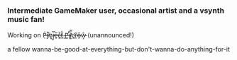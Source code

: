 ### Intermediate GameMaker user, occasional artist and a vsynth music fan!

Working on P̶̠͑r̸̝͌o̷͓̓j̷̮͆e̶̙̅c̷͍̐t̵̲̓ ̴̞̀P̵̛̻i̷͎̋l̸͙̿c̴̛̙r̷̲͂ȏ̶̗ŵ̵̧ (unannounced!)

a fellow wanna-be-good-at-everything-but-don't-wanna-do-anything-for-it

<!---
neerikiffu/neerikiffu is a ✨ special ✨ repository because its `README.md` (this file) appears on your GitHub profile.
You can click the Preview link to take a look at your changes.
--->

